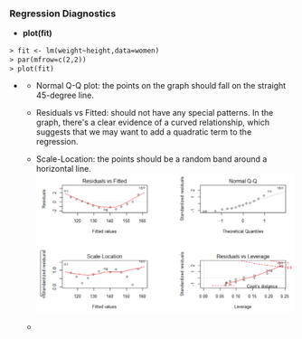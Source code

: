 ### Regression Diagnostics

* **plot\(fit\)**

```
> fit <- lm(weight~height,data=women)
> par(mfrow=c(2,2))
> plot(fit)
```

* * Normal Q-Q plot: the points on the graph should fall on the straight 45-degree line.
  * Residuals vs Fitted: should not have any special patterns. In the graph, there's a clear evidence of a curved relationship, which suggests that we may want to add a quadratic term to the regression.
  * Scale-Location: the points should be a random band around a horizontal line.![](/ch7-regression/plotfit.PNG)

  * 



